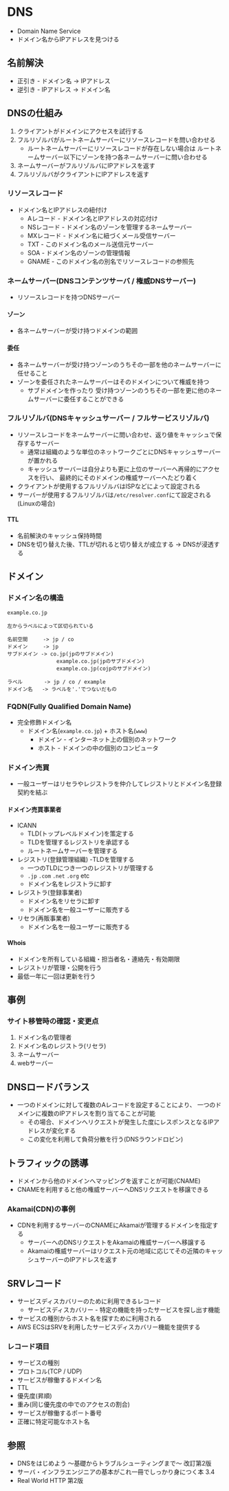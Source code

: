 # DNS
- Domain Name Service
- ドメイン名からIPアドレスを見つける

## 名前解決
- 正引き - ドメイン名 -> IPアドレス
- 逆引き - IPアドレス -> ドメイン名

## DNSの仕組み
1. クライアントがドメインにアクセスを試行する
2. フルリゾルバがルートネームサーバーにリソースレコードを問い合わせる
    - ルートネームサーバーにリソースレコードが存在しない場合は
      ルートネームサーバー以下にゾーンを持つ各ネームサーバーに問い合わせる
3. ネームサーバーがフルリゾルバにIPアドレスを返す
4. フルリゾルバがクライアントにIPアドレスを返す

### リソースレコード
- ドメイン名とIPアドレスの紐付け
  - Aレコード  - ドメイン名とIPアドレスの対応付け
  - NSレコード - ドメイン名のゾーンを管理するネームサーバー
  - MXレコード - ドメイン名に紐づくメール受信サーバー
  - TXT        - このドメイン名のメール送信元サーバー
  - SOA        - ドメイン名のゾーンの管理情報
  - GNAME      - このドメイン名の別名でリソースレコードの参照先

### ネームサーバー(DNSコンテンツサーバ / 権威DNSサーバー)
- リソースレコードを持つDNSサーバー

#### ゾーン
- 各ネームサーバーが受け持つドメインの範囲

#### 委任
- 各ネームサーバーが受け持つゾーンのうちその一部を他のネームサーバーに任せること
- ゾーンを委任されたネームサーバーはそのドメインについて権威を持つ
  - サブドメインを作ったり
    受け持つゾーンのうちその一部を更に他のネームサーバーに委任することができる

### フルリゾルバ(DNSキャッシュサーバー / フルサービスリゾルバ)
- リソースレコードをネームサーバーに問い合わせ、返り値をキャッシュで保存するサーバー
  - 通常は組織のような単位のネットワークごとにDNSキャッシュサーバーが置かれる
  - キャッシュサーバーは自分よりも更に上位のサーバーへ再帰的にアクセスを行い、
    最終的にそのドメインの権威サーバーへたどり着く
- クライアントが使用するフルリゾルバはISPなどによって設定される
- サーバーが使用するフルリゾルバは`/etc/resolver.conf`にて設定される(Linuxの場合)

#### TTL
- 名前解決のキャッシュ保持時間
- DNSを切り替えた後、TTLが切れると切り替えが成立する -> DNSが浸透する

## ドメイン
### ドメイン名の構造
```
example.co.jp

左からラベルによって区切られている

名前空間     -> jp / co
ドメイン     -> jp
サブドメイン -> co.jp(jpのサブドメイン)
                example.co.jp(jpのサブドメイン)
                example.co.jp(cojpのサブドメイン)

ラベル       -> jp / co / example
ドメイン名   -> ラベルを'.'でつないだもの
```

### FQDN(Fully Qualified Domain Name)
- 完全修飾ドメイン名
  - ドメイン名(`example.co.jp`) + ホスト名(`www`)
    - ドメイン - インターネット上の個別のネットワーク
    - ホスト   - ドメインの中の個別のコンピュータ

### ドメイン売買
- 一般ユーザーはリセラやレジストラを仲介してレジストリとドメイン名登録契約を結ぶ

#### ドメイン売買事業者
- ICANN
  - TLD(トップレベルドメイン)を策定する
  - TLDを管理するレジストリを承認する
  - ルートネームサーバーを管理する
- レジストリ(登録管理組織)
  -TLDを管理する
    - 一つのTLDにつき一つのレジストリが管理する
    - `.jp` `.com` `.net` `.org` etc
  - ドメイン名をレジストラに卸す
- レジストラ(登録事業者)
  - ドメイン名をリセラに卸す
  - ドメイン名を一般ユーザーに販売する
- リセラ(再販事業者)
  - ドメイン名を一般ユーザーに販売する

#### Whois
- ドメインを所有している組織・担当者名・連絡先・有効期限
- レジストリが管理・公開を行う
- 最低一年に一回は更新を行う

## 事例
### サイト移管時の確認・変更点
1. ドメイン名の管理者
2. ドメイン名のレジストラ(リセラ)
3. ネームサーバー
4. webサーバー

## DNSロードバランス
- 一つのドメインに対して複数のAレコードを設定することにより、
  一つのドメインに複数のIPアドレスを割り当てることが可能
  - その場合、ドメインへリクエストが発生した度にレスポンスとなるIPアドレスが変化する
  - この変化を利用して負荷分散を行う(DNSラウンドロビン)

## トラフィックの誘導
- ドメインから他のドメインへマッピングを返すことが可能(CNAME)
- CNAMEを利用すると他の権威サーバーへDNSリクエストを移譲できる

### Akamai(CDN)の事例
- CDNを利用するサーバーのCNAMEにAkamaiが管理するドメインを指定する
  - サーバーへのDNSリクエストをAkamaiの権威サーバーへ移譲する
  - Akamaiの権威サーバーはリクエスト元の地域に応じてその近隣のキャッシュサーバーのIPアドレスを返す

## SRVレコード
- サービスディスカバリーのために利用できるレコード
  - サービスディスカバリー - 特定の機能を持ったサービスを探し出す機能
- サービスの種別からホスト名を探すために利用される
- AWS ECSはSRVを利用したサービスディスカバリー機能を提供する

### レコード項目
- サービスの種別
- プロトコル(TCP / UDP)
- サービスが稼働するドメイン名
- TTL
- 優先度(昇順)
- 重み(同じ優先度の中でのアクセスの割合)
- サービスが稼働するポート番号
- 正確に特定可能なホスト名


## 参照
- DNSをはじめよう ～基礎からトラブルシューティングまで～ 改訂第2版
- サーバ・インフラエンジニアの基本がこれ一冊でしっかり身につく本 3.4
- Real World HTTP 第2版
